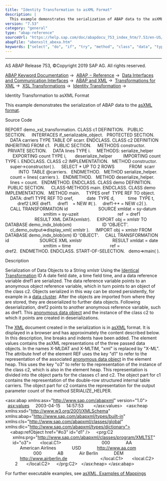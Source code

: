 ```yaml
---
title: "Identity Transformation to asXML Format"
description: |
  This example demonstrates the serialization of ABAP data to the asXML format(https://help.sap.com/doc/abapdocu_753_index_htm/7.53/en-US/abenabap_xslt_asxml.htm). Source Code REPORT demo_xsl_transformation. CLASS c1 DEFINITION. PUBLIC SECTION. INTERFACES if_serializable_object. PROTECTED SECTIO
version: "7.53"
category: "general"
type: "abap-reference"
sourceUrl: "https://help.sap.com/doc/abapdocu_753_index_htm/7.53/en-US/abenxslt_abexa.htm"
abapFile: "abenxslt_abexa.htm"
keywords: ["select", "do", "if", "try", "method", "class", "data", "types", "internal-table", "abenxslt", "abexa"]
---
```


* * *

AS ABAP Release 753, ©Copyright 2019 SAP AG. All rights reserved.

[ABAP Keyword Documentation](https://help.sap.com/doc/abapdocu_753_index_htm/7.53/en-US/abenabap.htm) →  [ABAP − Reference](https://help.sap.com/doc/abapdocu_753_index_htm/7.53/en-US/abenabap_reference.htm) →  [Data Interfaces and Communication Interfaces](https://help.sap.com/doc/abapdocu_753_index_htm/7.53/en-US/abenabap_data_communication.htm) →  [ABAP and XML](https://help.sap.com/doc/abapdocu_753_index_htm/7.53/en-US/abenabap_xml.htm) →  [Transformations for XML](https://help.sap.com/doc/abapdocu_753_index_htm/7.53/en-US/abenabap_xml_trafos.htm) →  [XSL Transformations](https://help.sap.com/doc/abapdocu_753_index_htm/7.53/en-US/abenabap_xslt.htm) →  [Identity Transformation](https://help.sap.com/doc/abapdocu_753_index_htm/7.53/en-US/abenabap_xslt_id.htm) → 

Identity Transformation to asXML Format

This example demonstrates the serialization of ABAP data to the [asXML format](https://help.sap.com/doc/abapdocu_753_index_htm/7.53/en-US/abenabap_xslt_asxml.htm).

Source Code

REPORT demo\_xsl\_transformation.
CLASS c1 DEFINITION.
  PUBLIC SECTION.
    INTERFACES if\_serializable\_object.
  PROTECTED SECTION.
    DATA carriers TYPE TABLE OF scarr.
ENDCLASS.
CLASS c2 DEFINITION INHERITING FROM c1.
  PUBLIC SECTION.
    METHODS constructor.
  PRIVATE SECTION.
    DATA lines TYPE i.
    METHODS: serialize\_helper
      EXPORTING count TYPE i,
      deserialize\_helper
        IMPORTING count TYPE i.
ENDCLASS.
CLASS c2 IMPLEMENTATION.
  METHOD constructor.
    super->constructor( ).
    SELECT \* UP TO 2 ROWS
           FROM  scarr
           INTO  TABLE @carriers.
  ENDMETHOD.
  METHOD serialize\_helper.
    count = lines( carriers ).
  ENDMETHOD.
  METHOD deserialize\_helper.
    lines = count.
  ENDMETHOD.
ENDCLASS.
CLASS demo DEFINITION.
  PUBLIC SECTION.
    CLASS-METHODS main.
ENDCLASS.
CLASS demo IMPLEMENTATION.
  METHOD main.
    TYPES oref  TYPE REF TO object.
    DATA: dref1 TYPE REF TO oref,
          date  TYPE d,
          time  TYPE t,
          dref2 LIKE dref1.
    dref1    = NEW #( ).
    dref1->\* = NEW c2( ).
    CALL TRANSFORMATION id
                        SOURCE xmldat = sy-datum
                               xmltim = sy-uzeit
                               ref  = dref1
                        RESULT XML DATA(xmlstr).
    EXPORT obj = xmlstr TO DATABASE demo\_indx\_blob(xm)
                        ID 'OBJECT'.
    cl\_demo\_output=>display\_xml( xmlstr ).
    IMPORT obj = xmlstr FROM DATABASE demo\_indx\_blob(xm) ID 'OBJECT'.
    CALL TRANSFORMATION id
                        SOURCE XML xmlstr
                        RESULT xmldat = date
                               xmltim = time
                               ref = dref2.  ENDMETHOD.
ENDCLASS.
START-OF-SELECTION.
  demo=>main( ).

Description

Serialization of Data Objects to a String xmlstr Using the [Identical Transformation](https://help.sap.com/doc/abapdocu_753_index_htm/7.53/en-US/abenabap_xslt_id.htm) ID A date field date, a time field time, and a data reference variable dref1 are serialized. The data reference variable points to an anonymous object reference variable, which in turn points to an object of the class c2. Objects serialized in this way can be stored persistently, for example in a [data cluster](https://help.sap.com/doc/abapdocu_753_index_htm/7.53/en-US/abendata_cluster_glosry.htm "Glossary Entry"). After the objects are imported from where they are stored, they are deserialized to further data objects. Following deserialization, dref2 points to another anonymous reference variable, such as dref1. This [anonymous data object](https://help.sap.com/doc/abapdocu_753_index_htm/7.53/en-US/abenanonymous_data_object_glosry.htm "Glossary Entry") and the instance of the class c2 to which it points are created in deserializations.

The [XML](https://help.sap.com/doc/abapdocu_753_index_htm/7.53/en-US/abenxml_glosry.htm "Glossary Entry") document created in the serialization is in [asXML](https://help.sap.com/doc/abapdocu_753_index_htm/7.53/en-US/abenasxml_glosry.htm "Glossary Entry") format. It is displayed in a browser and has approximately the content described below. In this description, line breaks and indents have been added. The element values contains the asXML representations of the three passed data objects. In the names X-MLDAT and X-MLTIM, "xml" is replaced by "X-ML". The attribute href of the element REF uses the key "d1" to refer to the representation of the associated [anonymous data object](https://help.sap.com/doc/abapdocu_753_index_htm/7.53/en-US/abenanonymous_data_object_glosry.htm "Glossary Entry") in the element heap. This uses the key "o3" to refer to the representation of the instance of the class c2, which is also in the element heap. This representation is divided into the object parts for the classes c1 and c2. The object part for c1 contains the representation of the double-row structured internal table carriers. The object part for c2 contains the representation for the output parameter count of the method SERIALIZE\_HELPER.

<?xml version="1.0" encoding="iso-8859-1" ?>
<asx:abap xmlns:asx="http://www.sap.com/abapxml" version="1.0">
  <asx:values>
    <X-MLDAT>2003-04-15</X-MLDAT>
    <X-MLTIM>14:57:53</X-MLTIM>
    <REF href="#d1" />
  </asx:values>
  <asx:heap
       xmlns:xsd="http://www.w3.org/2001/XMLSchema"
       xmlns:abap="http://www.sap.com/abapxml/types/built-in"
       xmlns:cls="http://www.sap.com/abapxml/classes/global"
       xmlns:dic="http://www.sap.com/abapxml/types/dictionary">
    <abap:refObject href="#o3" id="d1" />
    <prg:C2
      xmlns:prg="http://www.sap.com/abapxml/classes/program/XMLTST"
      id="o3">
      <local.C1>
        <CARRIERS>
          <SCARR>
            <MANDT>000</MANDT>
            <CARRID>AA</CARRID>
            <CARRNAME>American Airlines</CARRNAME>
            <CURRCODE>USD</CURRCODE>
            <URL>http://www.aa.com</URL>
          </SCARR>
          <SCARR>
            <MANDT>000</MANDT>
            <CARRID>AB</CARRID>
            <CARRNAME>Air Berlin</CARRNAME>
            <CURRCODE>DEM</CURRCODE>
            <URL>http://www.airberlin.de</URL>
          </SCARR>
        </CARRIERS>
      </local.C1>
      <local.C2>
        <COUNT>2</COUNT>
      </local.C2>
    </prg:C2>
  </asx:heap>
</asx:abap>

For further executable examples, see [asXML, Examples of Mappings](https://help.sap.com/doc/abapdocu_753_index_htm/7.53/en-US/abenasxml_abexas.htm)